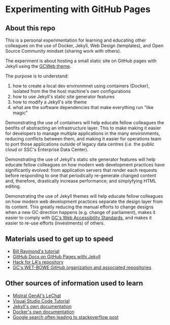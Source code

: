 # Experimenting with GitHub Pages

## About this repo

This is a personal experimentation for learning and educating other colleagues on the use of Docker, Jekyll, Web Design (templates), and Open Source Community mindset (sharing work with others).

The experiment is about hosting a small static site on GitHub pages with Jekyll using the [GCWeb theme](https://github.com/wet-boew/gcweb-jekyll).

The purpose is to understand:

1. how to create a local dev environmnet using containers (Docker), isolated from the the host machine's own configurations
2. how to use Jekyll's static site generator features
3. how to modify a Jekyll's site theme
4. what are the software dependencies that make everything run "like magic"

Demonstrating the use of containers will help educate fellow colleagues the benfits of abstracting an infrastructure layer. This to make making it easier for developers to manage multiple applications in the many environments, reducing conflicts between them, and making it easier for operations team to port those applications outside of legacy data centres (i.e. the public cloud or SSC's Enterprise Data Center).

Demonstrating the use of Jekyll's static site generator features will help educate fellow colleagues on how modern web development practices have significantly evolved: from application servers that render each requests before responding to one that periodically re-generate changed content and, therefore, drastically increase performance; and simplyfying HTML editing.

Demonstrating the use of Jekyll themes will help educate fellow colleagues on how modern web development practices separate the design layer from its content. This greatly reducing the manual efforts to change designs when a new GC direction happens (e.g. change of parliament), makes it easier to comply with [GC's Web Accessibility Standards](https://www.tbs-sct.canada.ca/pol/doc-eng.aspx?id=23601), and makes it easier to re-use efforts (investments) of others.

## Materials used to get up to speed

* [Bill Raymond's tutorial](https://gist.github.com/BillRaymond/db761d6b53dc4a237b095819d33c7332)
* [GitHub Docs on GitHub Pages withi Jekyll](https://docs.github.com/en/pages/setting-up-a-github-pages-site-with-jekyll/about-github-pages-and-jekyll)
* [Hack for LA's repository](https://github.com/hackforla/ghpages-docker/tree/main)
* [GC's WET-BOWE GitHub organization and associated repositories](https://github.com/wet-boew/gcweb-jekyll)

## Other sources of information used to learn

* [Mistral GenAI's LeChat](https://mistral.ai/)
* [Visual Studio Code Tutorial](https://code.visualstudio.com/docs/devcontainers/containers)
* [Jekyll's own documentation](https://jekyllrb.com/docs/themes/)
* [Docker's own documentation](https://docs.docker.com/reference/cli/docker/container/run/)
* [Google search often leading to stackoverflow post](https://stackoverflow.com/questions/31327045/switch-theme-in-an-existing-jekyll-installation)
